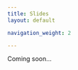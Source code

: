 ```yaml
---
title: Slides
layout: default

navigation_weight: 2

---
```


Coming soon...

<!-- ### Part 1: A Music Data Model

<br/>
<iframe src="https://docs.google.com/presentation/d/e/2PACX-1vTKCfuBb2WcEXPHJ2HMuLhAj180QgtyFQ95k_jZPQsG39PuR9uiCCo_s_rPtyWJJo9zxjv-yTDu-2SX/embed?start=false&loop=false&delayms=60000" frameborder="0" width="480" height="299" allowfullscreen="true" mozallowfullscreen="true" webkitallowfullscreen="true"></iframe>
<br/>



### Part 2: Conversion and Interlinking

<br/>
<iframe src="https://docs.google.com/presentation/d/e/2PACX-1vSr4EIhKYwuUopIakyi0dXy4L1nlzbRQWCHP1kJj7KVt0lBmLGR_ZIL0Av-YaHGWr0otv5JDKOcIPHF/embed?start=false&loop=false&delayms=60000" frameborder="0" width="480" height="299" allowfullscreen="true" mozallowfullscreen="true" webkitallowfullscreen="true"></iframe>
<br/>

### Part 3: Exploration and Recommendation

<br/>
<iframe src="https://docs.google.com/presentation/d/e/2PACX-1vS5sSauYA_RD9yG36s8u1TZ0LI99ON5khxQQ81j6-S108lH4UKfLFPYNG_fLoQIwvMny1LEOQdZj1NO/embed?start=false&loop=false&delayms=60000" frameborder="0" width="480" height="299" allowfullscreen="true" mozallowfullscreen="true" webkitallowfullscreen="true"></iframe>
<br/> -->
